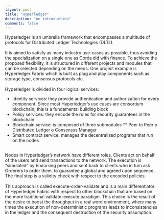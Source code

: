 ```yaml
---
layout: post
title: "Hyperledger"
description: "An introduction"
comments: false
---
```


Hyperledger is an umbrella framework that encompasses a multitude of protocols for Distributed Ledger Technologies (DLTs).<br>
<br> 
It is aimed to satisfy as many industry use-cases as possible, thus avoiding the specialization on a single one as Corda did with finance. To achieve the proposed flexibility, it is structured in different projects and modules that can be selected depending on the needs. One project example is Hyperledger Fabric which is built as plug and play components such as storage type, consensus protocols etc.<br>
<br>
Hyperledger is divided in four logical services:
* Identity services: they provide authentication and authorization for every component. Since most Hyperledger’s use cases are consortium blockchain, this is a fundamental building block
* Policy services: they encode the rules for security guarantees in the blockchain
* Blockchain service: is composed of three submodules
** Peer to Peer
o	Distributed Ledger
o	Consensus Manager
* Smart contract service: manages the decentralized programs that run on the nodes<br>
<br>
Nodes in Hyperledger’s network have different roles. Clients act on behalf of the users and send transactions to the network. The execution is “simulated” by Endorsing peers and sent back to clients who in turn ask Orderers to order them, to guarantee a global and agreed upon sequence. The final step is a validity check with respect to the encoded policies.<br>
<br>
This approach is called execute-order-validate and is a main differentiator of Hyperledger Fabric with respect to other blockchain that are based on the more traditional validate-execute paradigm. This choice is the result of the desire to boost the throughput in a real word environment, where many times the execution of non-deterministic programs leads to inconsistencies in the ledger and the consequent destruction of the security assumption.<br>
<br>

